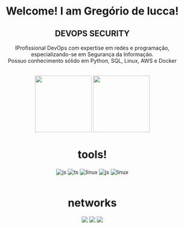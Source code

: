 <div align="center">
    <h1> Welcome! I am Gregório de lucca!</h1>
    <h2>  DEVOPS SECURITY </h2>
    <p>IProfissional DevOps com expertise em redes e programação, especializando-se em Segurança da Informação. <br> Possuo conhecimento sólido em Python, SQL, Linux, AWS e Docker
</p>
</div>

<br>

<div align="center" >
        <img  height="150em"   src="https://github-readme-stats.vercel.app/api?username=gregoriodelucca&count_private=true&include_all_commits=true&show_icons=true&theme=dracula&hide_border=false&show_owner=true"/>
        <img height="150em"    src="https://github-readme-stats.vercel.app/api/top-langs/?username=gregoriodelucca&theme=dracula&hide_border=false&&layout=compact"/>

  </a>

</div>




<div  align="center">
    <h1>tools!</h1>
    <img align="center" alt="js" src="https://img.shields.io/badge/Linux-3d3d3d?style=for-the-badge&logo=Linux&logoColor=white" />
    <img align="center" alt="ts" src="https://img.shields.io/badge/Python-18dcff?style=for-the-badge&logo=Python&logoColor=white" />
    <img align="center" alt="linux" src="https://img.shields.io/badge/Mysql-778ca3?style=for-the-badge&logo=Mysql&logoColor=white" />
    <img align="center" alt="js" src="https://img.shields.io/badge/Aws-ffaf40?style=for-the-badge&logo=Aws&logoColor=white" />
    <img align="center" alt="linux" src="https://img.shields.io/badge/Docker-4b7bec?style=for-the-badge&logo=Docker&logoColor=white" />




  </div>
  </br>
  


<div align="center">
    <h1>networks
</h1>
  <a href="https://wa.me/5511971108462?text=Ol%C3%A1+%21+bem+vindo%2C+o+que+deseja+%3F" target="_blank"><img src="https://img.shields.io/badge/whatsapp-2ecc71?style=for-the-badge&logo=whatsapp&logoColor=white" target="_blank"></a>
  <a href="https://www.linkedin.com/in/gregoriodelucca/" target="_blank"><img src="https://img.shields.io/badge/-LinkedIn-%230077B5?style=for-the-badge&logo=linkedin&logoColor=white" target="_blank"></a> 
  <a href="mailto:gregoriodelucca@gmail.com"><img src="https://img.shields.io/badge/-gmail-%23333?style=for-the-badge&logo=gmail&logoColor=e74c3c" target="_blank"></a>
</div>
<br>


